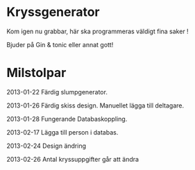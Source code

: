 ﻿Kryssgenerator
==============
Kom igen nu grabbar, här ska programmeras väldigt fina saker ! 

Bjuder på Gin & tonic eller annat gott!

Milstolpar
==============
2013-01-22 Färdig slumpgenerator.

2013-01-26 Färdig skiss design. Manuellet lägga till deltagare.

2013-01-28 Fungerande Databaskoppling.

2013-02-17 Lägga till person i databas.

2013-02-24 Design ändring

2013-02-26 Antal kryssuppgifter går att ändra
